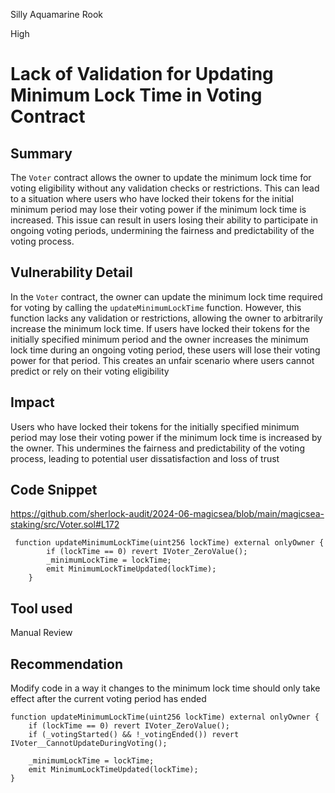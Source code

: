 Silly Aquamarine Rook

High

# Lack of Validation for Updating Minimum Lock Time in Voting Contract

## Summary
The `Voter` contract allows the owner to update the minimum lock time for voting eligibility without any validation checks or restrictions. This can lead to a situation where users who have locked their tokens for the initial minimum period may lose their voting power if the minimum lock time is increased. This issue can result in users losing their ability to participate in ongoing voting periods, undermining the fairness and predictability of the voting process.
## Vulnerability Detail
In the `Voter` contract, the owner can update the minimum lock time required for voting by calling the `updateMinimumLockTime`  function. However, this function lacks any validation or restrictions, allowing the owner to arbitrarily increase the minimum lock time. If users have locked their tokens for the initially specified minimum period and the owner increases the minimum lock time during an ongoing voting period, these users will lose their voting power for that period. This creates an unfair scenario where users cannot predict or rely on their voting eligibility
## Impact
Users who have locked their tokens for the initially specified minimum period may lose their voting power if the minimum lock time is increased by the owner. This undermines the fairness and predictability of the voting process, leading to potential user dissatisfaction and loss of trust
## Code Snippet
https://github.com/sherlock-audit/2024-06-magicsea/blob/main/magicsea-staking/src/Voter.sol#L172
```solidity
 function updateMinimumLockTime(uint256 lockTime) external onlyOwner {
        if (lockTime == 0) revert IVoter_ZeroValue();
        _minimumLockTime = lockTime;
        emit MinimumLockTimeUpdated(lockTime);
    }
```
## Tool used

Manual Review

## Recommendation
Modify code in a way it  changes to the minimum lock time should only take effect after the current voting period has ended
```solidity 
function updateMinimumLockTime(uint256 lockTime) external onlyOwner {
    if (lockTime == 0) revert IVoter_ZeroValue();
    if (_votingStarted() && !_votingEnded()) revert IVoter__CannotUpdateDuringVoting();

    _minimumLockTime = lockTime;
    emit MinimumLockTimeUpdated(lockTime);
}

```
